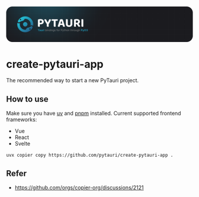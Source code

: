 ![banner.png](https://raw.githubusercontent.com/pytauri/branding/main/assets/banner.png)

# create-pytauri-app

The recommended way to start a new PyTauri project.

## How to use

Make sure you have [uv](https://docs.astral.sh/uv/) and [pnpm](https://pnpm.io/) installed.
Current supported frontend frameworks:
- Vue
- React
- Svelte

```shell
uvx copier copy https://github.com/pytauri/create-pytauri-app .
```

## Refer

- <https://github.com/orgs/copier-org/discussions/2121>

